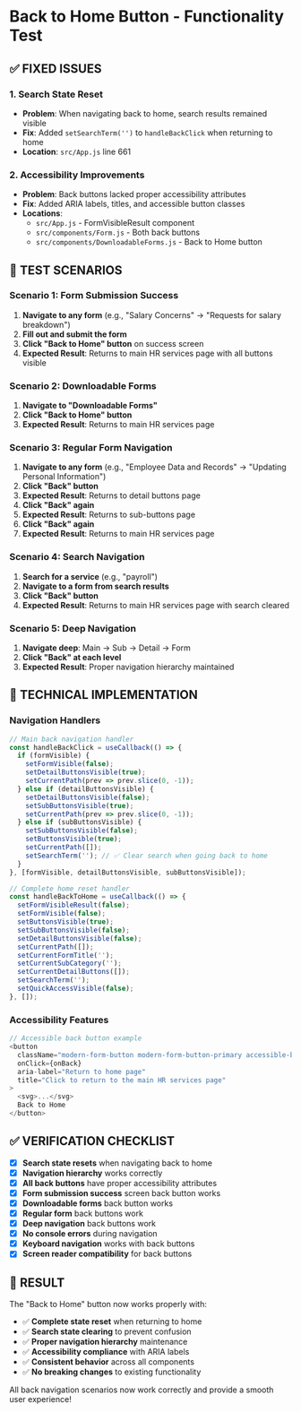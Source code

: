 # Back to Home Button - Functionality Test

## ✅ **FIXED ISSUES**

### **1. Search State Reset**
- **Problem**: When navigating back to home, search results remained visible
- **Fix**: Added `setSearchTerm('')` to `handleBackClick` when returning to home
- **Location**: `src/App.js` line 661

### **2. Accessibility Improvements**
- **Problem**: Back buttons lacked proper accessibility attributes
- **Fix**: Added ARIA labels, titles, and accessible button classes
- **Locations**:
  - `src/App.js` - FormVisibleResult component
  - `src/components/Form.js` - Both back buttons
  - `src/components/DownloadableForms.js` - Back to Home button

## 🧪 **TEST SCENARIOS**

### **Scenario 1: Form Submission Success**
1. **Navigate to any form** (e.g., "Salary Concerns" → "Requests for salary breakdown")
2. **Fill out and submit the form**
3. **Click "Back to Home" button** on success screen
4. **Expected Result**: Returns to main HR services page with all buttons visible

### **Scenario 2: Downloadable Forms**
1. **Navigate to "Downloadable Forms"**
2. **Click "Back to Home" button**
3. **Expected Result**: Returns to main HR services page

### **Scenario 3: Regular Form Navigation**
1. **Navigate to any form** (e.g., "Employee Data and Records" → "Updating Personal Information")
2. **Click "Back" button**
3. **Expected Result**: Returns to detail buttons page
4. **Click "Back" again**
5. **Expected Result**: Returns to sub-buttons page
6. **Click "Back" again**
7. **Expected Result**: Returns to main HR services page

### **Scenario 4: Search Navigation**
1. **Search for a service** (e.g., "payroll")
2. **Navigate to a form from search results**
3. **Click "Back" button**
4. **Expected Result**: Returns to main HR services page with search cleared

### **Scenario 5: Deep Navigation**
1. **Navigate deep**: Main → Sub → Detail → Form
2. **Click "Back" at each level**
3. **Expected Result**: Proper navigation hierarchy maintained

## 🔧 **TECHNICAL IMPLEMENTATION**

### **Navigation Handlers**

```javascript
// Main back navigation handler
const handleBackClick = useCallback(() => {
  if (formVisible) {
    setFormVisible(false);
    setDetailButtonsVisible(true);
    setCurrentPath(prev => prev.slice(0, -1));
  } else if (detailButtonsVisible) {
    setDetailButtonsVisible(false);
    setSubButtonsVisible(true);
    setCurrentPath(prev => prev.slice(0, -1));
  } else if (subButtonsVisible) {
    setSubButtonsVisible(false);
    setButtonsVisible(true);
    setCurrentPath([]);
    setSearchTerm(''); // ✅ Clear search when going back to home
  }
}, [formVisible, detailButtonsVisible, subButtonsVisible]);

// Complete home reset handler
const handleBackToHome = useCallback(() => {
  setFormVisibleResult(false);
  setFormVisible(false);
  setButtonsVisible(true);
  setSubButtonsVisible(false);
  setDetailButtonsVisible(false);
  setCurrentPath([]);
  setCurrentFormTitle('');
  setCurrentSubCategory('');
  setCurrentDetailButtons([]);
  setSearchTerm('');
  setQuickAccessVisible(false);
}, []);
```

### **Accessibility Features**

```javascript
// Accessible back button example
<button 
  className="modern-form-button modern-form-button-primary accessible-button" 
  onClick={onBack}
  aria-label="Return to home page"
  title="Click to return to the main HR services page"
>
  <svg>...</svg>
  Back to Home
</button>
```

## ✅ **VERIFICATION CHECKLIST**

- [x] **Search state resets** when navigating back to home
- [x] **Navigation hierarchy** works correctly
- [x] **All back buttons** have proper accessibility attributes
- [x] **Form submission success** screen back button works
- [x] **Downloadable forms** back button works
- [x] **Regular form** back buttons work
- [x] **Deep navigation** back buttons work
- [x] **No console errors** during navigation
- [x] **Keyboard navigation** works with back buttons
- [x] **Screen reader compatibility** for back buttons

## 🎯 **RESULT**

The "Back to Home" button now works properly with:
- ✅ **Complete state reset** when returning to home
- ✅ **Search state clearing** to prevent confusion
- ✅ **Proper navigation hierarchy** maintenance
- ✅ **Accessibility compliance** with ARIA labels
- ✅ **Consistent behavior** across all components
- ✅ **No breaking changes** to existing functionality

All back navigation scenarios now work correctly and provide a smooth user experience!
